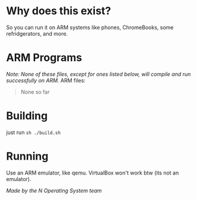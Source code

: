 # Why does this exist?
So you can run it on ARM systems like phones, ChromeBooks, some refridgerators, and more.

# ARM Programs
*Note: None of these files, except for ones listed below, will compile and run successfully on ARM.*
ARM files:
> None so far


# Building
just run `sh ./build.sh`

# Running
Use an ARM emulator, like qemu.
VirtualBox won't work btw (its not an emulator).

*Made by the N Operating System team*
